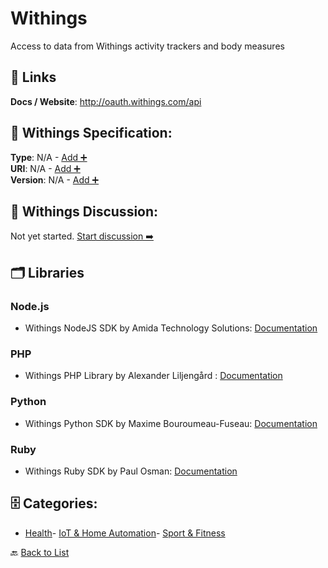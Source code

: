 # Withings

Access to data from Withings activity trackers and body measures

##  🔗 Links
**Docs / Website**: http://oauth.withings.com/api

## 🧬 Withings Specification:
**Type**: N/A - [Add ➕](https://github.com/apis-list/apis-list/edit/main/apis.yaml#L22030)  
**URI**: N/A - [Add ➕](https://github.com/apis-list/apis-list/edit/main/apis.yaml#L22030)  
**Version**: N/A - [Add ➕](https://github.com/apis-list/apis-list/edit/main/apis.yaml#L22030)

## 💬 Withings Discussion:
Not yet started. [Start discussion ➡️](https://github.com/apis-list/apis-list/discussions/new)

## 🗂️ Libraries
### Node.js
- Withings NodeJS SDK by Amida Technology Solutions: [Documentation](https://github.com/amida-tech/withings-lib)
### PHP
-  Withings PHP Library by Alexander Liljengård : [Documentation](https://github.com/Zn4rK/php-withings)
### Python
- Withings Python SDK by Maxime Bouroumeau-Fuseau: [Documentation](https://github.com/maximebf/python-withings)
### Ruby
- Withings Ruby SDK by Paul Osman: [Documentation](https://github.com/paulosman/withings-sdk)


## 🗄️ Categories:
- [Health](https://github.com/apis-list/apis-list#health-)- [IoT & Home Automation](https://github.com/apis-list/apis-list#iot--home-automation-)- [Sport & Fitness](https://github.com/apis-list/apis-list#sport--fitness-)

🔙  [Back to List](https://github.com/apis-list/apis-list)
